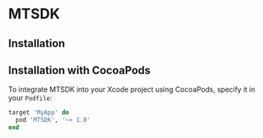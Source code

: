 # MTSDK

## Installation

## Installation with CocoaPods

To integrate MTSDK into your Xcode project using CocoaPods, specify it in your `Podfile`:

```ruby
target 'MyApp' do
  pod 'MTSDK', '~> 1.0'
end
```

